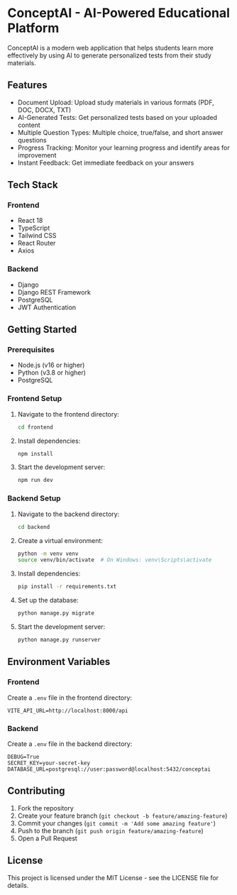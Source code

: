 # ConceptAI - AI-Powered Educational Platform

ConceptAI is a modern web application that helps students learn more effectively by using AI to generate personalized tests from their study materials.

## Features

- Document Upload: Upload study materials in various formats (PDF, DOC, DOCX, TXT)
- AI-Generated Tests: Get personalized tests based on your uploaded content
- Multiple Question Types: Multiple choice, true/false, and short answer questions
- Progress Tracking: Monitor your learning progress and identify areas for improvement
- Instant Feedback: Get immediate feedback on your answers

## Tech Stack

### Frontend
- React 18
- TypeScript
- Tailwind CSS
- React Router
- Axios

### Backend
- Django
- Django REST Framework
- PostgreSQL
- JWT Authentication

## Getting Started

### Prerequisites
- Node.js (v16 or higher)
- Python (v3.8 or higher)
- PostgreSQL

### Frontend Setup
1. Navigate to the frontend directory:
   ```bash
   cd frontend
   ```

2. Install dependencies:
   ```bash
   npm install
   ```

3. Start the development server:
   ```bash
   npm run dev
   ```

### Backend Setup
1. Navigate to the backend directory:
   ```bash
   cd backend
   ```

2. Create a virtual environment:
   ```bash
   python -m venv venv
   source venv/bin/activate  # On Windows: venv\Scripts\activate
   ```

3. Install dependencies:
   ```bash
   pip install -r requirements.txt
   ```

4. Set up the database:
   ```bash
   python manage.py migrate
   ```

5. Start the development server:
   ```bash
   python manage.py runserver
   ```

## Environment Variables

### Frontend
Create a `.env` file in the frontend directory:
```
VITE_API_URL=http://localhost:8000/api
```

### Backend
Create a `.env` file in the backend directory:
```
DEBUG=True
SECRET_KEY=your-secret-key
DATABASE_URL=postgresql://user:password@localhost:5432/conceptai
```

## Contributing

1. Fork the repository
2. Create your feature branch (`git checkout -b feature/amazing-feature`)
3. Commit your changes (`git commit -m 'Add some amazing feature'`)
4. Push to the branch (`git push origin feature/amazing-feature`)
5. Open a Pull Request

## License

This project is licensed under the MIT License - see the LICENSE file for details.
